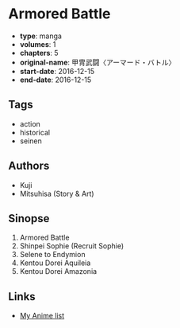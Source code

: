 # Armored Battle

-   **type**: manga
-   **volumes**: 1
-   **chapters**: 5
-   **original-name**: 甲冑武闘〈アーマード・バトル〉
-   **start-date**: 2016-12-15
-   **end-date**: 2016-12-15

## Tags

-   action
-   historical
-   seinen

## Authors

-   Kuji
-   Mitsuhisa (Story & Art)

## Sinopse

1. Armored Battle
2. Shinpei Sophie (Recruit Sophie)
3. Selene to Endymion
4. Kentou Dorei Aquileia
5. Kentou Dorei Amazonia

## Links

-   [My Anime list](https://myanimelist.net/manga/121324/Armored_Battle)
